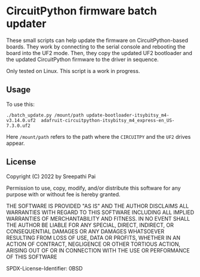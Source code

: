 # CircuitPython firmware batch updater

These small scripts can help update the firmware on
CircuitPython-based boards. They work by connecting to the serial
console and rebooting the board into the UF2 mode. Then, they copy the
updated UF2 bootloader and the updated CircuitPython firmware to the
driver in sequence.

Only tested on Linux. This script is a work in progress.

## Usage

To use this:

```
./batch_update.py /mount/path update-bootloader-itsybitsy_m4-v3.14.0.uf2  adafruit-circuitpython-itsybitsy_m4_express-en_US-7.3.0.uf2
```

Here `/mount/path` refers to the path where the `CIRCUITPY` and the `UF2` drives appear.

## License

Copyright (C) 2022 by Sreepathi Pai

Permission to use, copy, modify, and/or distribute this software for any purpose with or without fee is hereby granted.

THE SOFTWARE IS PROVIDED "AS IS" AND THE AUTHOR DISCLAIMS ALL WARRANTIES WITH REGARD TO THIS SOFTWARE INCLUDING ALL IMPLIED WARRANTIES OF MERCHANTABILITY AND FITNESS. IN NO EVENT SHALL THE AUTHOR BE LIABLE FOR ANY SPECIAL, DIRECT, INDIRECT, OR CONSEQUENTIAL DAMAGES OR ANY DAMAGES WHATSOEVER RESULTING FROM LOSS OF USE, DATA OR PROFITS, WHETHER IN AN ACTION OF CONTRACT, NEGLIGENCE OR OTHER TORTIOUS ACTION, ARISING OUT OF OR IN CONNECTION WITH THE USE OR PERFORMANCE OF THIS SOFTWARE

SPDX-License-Identifier: 0BSD
